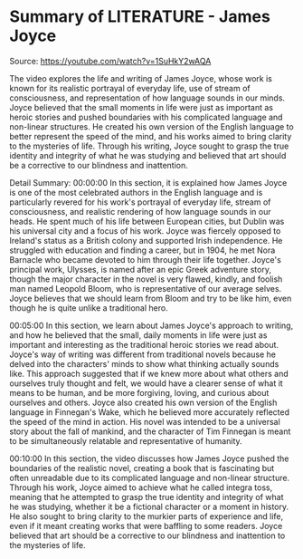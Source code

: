 # Summary of LITERATURE - James Joyce

Source: https://youtube.com/watch?v=1SuHkY2wAQA

The video explores the life and writing of James Joyce, whose work is known for its realistic portrayal of everyday life, use of stream of consciousness, and representation of how language sounds in our minds. Joyce believed that the small moments in life were just as important as heroic stories and pushed boundaries with his complicated language and non-linear structures. He created his own version of the English language to better represent the speed of the mind, and his works aimed to bring clarity to the mysteries of life. Through his writing, Joyce sought to grasp the true identity and integrity of what he was studying and believed that art should be a corrective to our blindness and inattention.

Detail Summary: 
00:00:00
In this section, it is explained how James Joyce is one of the most celebrated authors in the English language and is particularly revered for his work's portrayal of everyday life, stream of consciousness, and realistic rendering of how language sounds in our heads. He spent much of his life between European cities, but Dublin was his universal city and a focus of his work. Joyce was fiercely opposed to Ireland's status as a British colony and supported Irish independence. He struggled with education and finding a career, but in 1904, he met Nora Barnacle who became devoted to him through their life together. Joyce's principal work, Ulysses, is named after an epic Greek adventure story, though the major character in the novel is very flawed, kindly, and foolish man named Leopold Bloom, who is representative of our average selves. Joyce believes that we should learn from Bloom and try to be like him, even though he is quite unlike a traditional hero.

00:05:00
In this section, we learn about James Joyce's approach to writing, and how he believed that the small, daily moments in life were just as important and interesting as the traditional heroic stories we read about. Joyce's way of writing was different from traditional novels because he delved into the characters' minds to show what thinking actually sounds like. This approach suggested that if we knew more about what others and ourselves truly thought and felt, we would have a clearer sense of what it means to be human, and be more forgiving, loving, and curious about ourselves and others. Joyce also created his own version of the English language in Finnegan's Wake, which he believed more accurately reflected the speed of the mind in action. His novel was intended to be a universal story about the fall of mankind, and the character of Tim Finnegan is meant to be simultaneously relatable and representative of humanity.

00:10:00
In this section, the video discusses how James Joyce pushed the boundaries of the realistic novel, creating a book that is fascinating but often unreadable due to its complicated language and non-linear structure. Through his work, Joyce aimed to achieve what he called integra toss, meaning that he attempted to grasp the true identity and integrity of what he was studying, whether it be a fictional character or a moment in history. He also sought to bring clarity to the murkier parts of experience and life, even if it meant creating works that were baffling to some readers. Joyce believed that art should be a corrective to our blindness and inattention to the mysteries of life.


